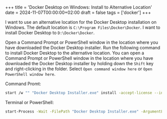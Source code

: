 +++
title = 'Docker Desktop on Windows: Install to Alternative Location'
date = 2024-11-07T00:00:00+02:00
draft = false
tags = ['docker']
+++

I want to use an alternative location for the Docker Desktop installation on Windows. The default location is `C:\Program Files\Docker\Docker`. I want to install Docker Desktop to `D:\Docker\Docker`.

Open a Command Prompt or PowerShell window in the location where you have downloaded the Docker Desktop installer. Run the following command to install Docker Desktop to the alternative location. You can open a Command Prompt or PowerShell window in the location where you have downloaded the Docker Desktop installer by holding down the `Shift` key and right-clicking in the folder. Select `Open command window here` or `Open PowerShell window here`.

Command Promt:

```bash
start /w "" "Docker Desktop Installer.exe" install -accept-license --installation-dir=D:\\Docker --wsl-default-data-root=D:\\Docker\\images
```

Terminal or PowerShell:

```bash
start-Process -Wait -FilePath "Docker Desktop Installer.exe" -ArgumentList "install", "-accept-license", "--installation-dir=D:\Docker\Docker", "--wsl-default-data-root=D:\Docker\wsl", "--windows-containers-default-data-root=D:\\Docker"
```
